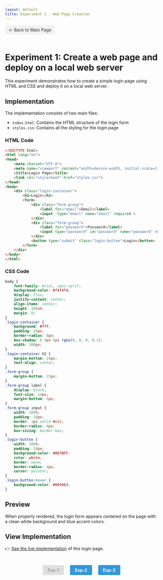```yaml
---
layout: default
title: Experiment 1 - Web Page Creation
---
```


<a href="../README.html" class="back-btn" >← Back to Main Page</a>

# Experiment 1: Create a web page and deploy on a local web server

This experiment demonstrates how to create a simple login page using HTML and CSS and deploy it on a local web server.

## Implementation

The implementation consists of two main files:
- `index.html`: Contains the HTML structure of the login form
- `styles.css`: Contains all the styling for the login page

### HTML Code

```html
<!DOCTYPE html>
<html lang="en">
<head>
    <meta charset="UTF-8">
    <meta name="viewport" content="width=device-width, initial-scale=1.0">
    <title>Login Page</title>
    <link rel="stylesheet" href="styles.css">
</head>
<body>
    <div class="login-container">
        <h2>Login</h2>
        <form>
            <div class="form-group">
                <label for="email">Email</label>
                <input  type="email" name="email" required >
            </div>
            <div class="form-group">
                <label for="password">Password</label>
                <input type="password" id="password" name="password" required>
            </div>
            <button type="submit" class="login-button">Login</button>
        </form>
    </div>
</body>
</html>
```

### CSS Code

```css
body {
    font-family: Arial, sans-serif;
    background-color: #f4f4f4;
    display: flex;
    justify-content: center;
    align-items: center;
    height: 100vh;
    margin: 0;
}
.login-container {
    background: #fff;
    padding: 20px;
    border-radius: 8px;
    box-shadow: 0 4px 6px rgba(0, 0, 0, 0.1);
    width: 300px;
}   
.login-container h2 {
    margin-bottom: 20px;
    text-align: center;
}
.form-group {
    margin-bottom: 15px;
}
.form-group label {
    display: block;
    font-size: 14px;
    margin-bottom: 5px;
}
.form-group input {
    width: 100%;
    padding: 10px;
    border: 1px solid #ccc;
    border-radius: 4px;
    box-sizing: border-box;
}
.login-button {
    width: 100%;
    padding: 10px;
    background-color: #007BFF;
    color: white;
    border: none;
    border-radius: 4px;
    cursor: pointer;
}
.login-button:hover {
    background-color: #0056b3;
}
```

## Preview

When properly rendered, the login form appears centered on the page with a clean white background and blue accent colors.

## View Implementation

👉 <a href="index.html" target="_blank">See the live implementation</a> of this login page.

<div class="experiment-nav">
  <span class="nav-disabled">Exp-1</span>
  <a href="#" onclick="checkNavAccess(2); return false;" class="nav-btn">Exp-2</a>
  <a href="#" onclick="checkNavAccess(3); return false;" class="nav-btn">Exp-3</a>
</div>

<div id="password-prompt" class="password-prompt" style="display: none;">
  <h3>Enter Password</h3>
  <div class="password-form">
    <input type="password" id="exp-password" class="password-input" placeholder="Enter experiment password">
    <button onclick="submitPassword()" class="password-submit">Submit</button>
    <p><a href="#" onclick="cancelPassword(); return false;">Cancel</a></p>
  </div>
</div>

<style type="text/css">
.back-btn {
  display: inline-block;
  background-color: #f1f1f1;
  color: #333;
  padding: 6px 12px;
  text-decoration: none;
  border-radius: 4px;
  margin-bottom: 20px;
  font-size: 14px;

}

.back-btn:hover {
  background-color: #ddd;
  text-decoration: none;
}

.experiment-nav {
  display: flex;
  justify-content: center;
  gap: 20px;
  margin-top: 40px;
}

.nav-btn {
  display: inline-block;
  background-color: #3498db;
  color: white;
  padding: 8px 16px;
  text-decoration: none;
  border-radius: 4px;
  font-weight: bold;
}

.nav-btn:hover {
  background-color: #2980b9;
  text-decoration: none;
}

.nav-disabled {
  display: inline-block;
  background-color: #e0e0e0;
  color: #999;
  padding: 8px 16px;
  border-radius: 4px;
  font-weight: bold;
  cursor: not-allowed;
}

.password-prompt {
  position: fixed;
  top: 50%;
  left: 50%;
  transform: translate(-50%, -50%);
  background-color: white;
  padding: 20px;
  border-radius: 8px;
  box-shadow: 0 4px 15px rgba(0, 0, 0, 0.2);
  z-index: 1000;
  text-align: center;
  max-width: 400px;
  width: 90%;
}

.password-input {
  width: 100%;
  padding: 10px;
  margin-bottom: 10px;
  border: 1px solid #ddd;
  border-radius: 4px;
}

.password-submit {
  background-color: #3498db;
  color: white;
  border: none;
  padding: 10px 20px;
  border-radius: 4px;
  cursor: pointer;
}

.password-submit:hover {
  background-color: #2980b9;
}
</style>

<script>
function checkNavAccess(expNumber) {
  if (localStorage.getItem(`exp-${expNumber}-access`) === "granted") {
    window.location.href = `../Exp-${expNumber}/README.html`;
  } else {
    document.getElementById('password-prompt').style.display = 'block';
    localStorage.setItem('target-exp', expNumber);
  }
}

function submitPassword() {
  const password = document.getElementById('exp-password').value;
  const targetExp = localStorage.getItem('target-exp');
  const passwords = {
    1: "html2025",
    2: "js2025",
    3: "gallery2025"
  };
  
  if (password === passwords[targetExp]) {
    localStorage.setItem(`exp-${targetExp}-access`, "granted");
    window.location.href = `../Exp-${targetExp}/README.html`;
  } else {
    alert("Incorrect password. Please try again.");
  }
}

function cancelPassword() {
  document.getElementById('password-prompt').style.display = 'none';
  localStorage.removeItem('target-exp');
}

.code-container {
  position: relative;
}

.copy-btn {
  position: absolute;
  top: 5px;
  right: 5px;
  background-color: #f1f1f1;
  border: none;
  border-radius: 4px;
  padding: 5px 8px;
  font-size: 12px;
  cursor: pointer;
  opacity: 0.7;
  transition: opacity 0.3s ease;
}

.copy-btn:hover {
  opacity: 1;
  background-color: #e0e0e0;
}

.copy-btn:active {
  background-color: #d0d0d0;
}

.copy-success {
  background-color: #4CAF50 !important;
  color: white;
}
</style>

<script>
document.addEventListener('DOMContentLoaded', function() {
  document.querySelectorAll('pre').forEach(function(pre) {
    const container = document.createElement('div');
    container.className = 'code-container';
    
    const button = document.createElement('button');
    button.className = 'copy-btn';
    button.textContent = 'Copy';
    
    button.addEventListener('click', function() {
      const code = pre.textContent;
      navigator.clipboard.writeText(code).then(function() {
        button.textContent = 'Copied!';
        button.classList.add('copy-success');
        
        setTimeout(function() {
          button.textContent = 'Copy';
          button.classList.remove('copy-success');
        }, 2000);
      });
    });
    
    pre.parentNode.insertBefore(container, pre);
    container.appendChild(pre);
    
    container.appendChild(button);
  });
});
</script>
<link rel="stylesheet" href="../css/chatbot.css">
<script src="../js/chatbot.js"></script>